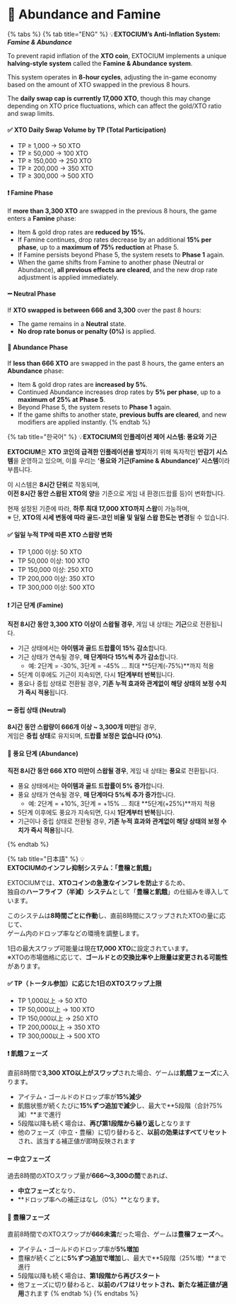 # 🥩 Abundance and Famine

{% tabs %}
{% tab title="ENG" %}
💡**EXTOCIUM’s Anti-Inflation System:&#x20;**_**Famine & Abundance**_

To prevent rapid inflation of the **XTO coin**, EXTOCIUM implements a unique **halving-style system** called the **Famine & Abundance system**.

This system operates in **8-hour cycles**, adjusting the in-game economy based on the amount of XTO swapped in the previous 8 hours.

The **daily swap cap is currently 17,000 XTO**, though this may change depending on XTO price fluctuations, which can affect the gold/XTO ratio and swap limits.

#### ✅ XTO Daily Swap Volume by TP (Total Participation)

* TP ≥ 1,000 → 50 XTO
* TP ≥ 50,000 → 100 XTO
* TP ≥ 150,000 → 250 XTO
* TP ≥ 200,000 → 350 XTO
* TP ≥ 300,000 → 500 XTO

#### ❗ Famine Phase

If **more than 3,300 XTO** are swapped in the previous 8 hours, the game enters a **Famine** phase:

* Item & gold drop rates are **reduced by 15%**.
* If Famine continues, drop rates decrease by an additional **15% per phase**, up to a **maximum of 75% reduction** at Phase 5.
* If Famine persists beyond Phase 5, the system resets to **Phase 1** again.
* When the game shifts from Famine to another phase (Neutral or Abundance), **all previous effects are cleared**, and the new drop rate adjustment is applied immediately.

#### ➖ Neutral Phase

If **XTO swapped is between 666 and 3,300** over the past 8 hours:

* The game remains in a **Neutral** state.
* **No drop rate bonus or penalty (0%)** is applied.

#### 💠 Abundance Phase

If **less than 666 XTO** are swapped in the past 8 hours, the game enters an **Abundance** phase:

* Item & gold drop rates are **increased by 5%**.
* Continued Abundance increases drop rates by **5% per phase**, up to a **maximum of 25% at Phase 5**.
* Beyond Phase 5, the system resets to **Phase 1** again.
* If the game shifts to another state, **previous buffs are cleared**, and new modifiers are applied instantly.
{% endtab %}

{% tab title="한국어" %}
💡**EXTOCIUM의 인플레이션 제어 시스템: 풍요와 기근**

**EXTOCIUM**은 **XTO 코인의 급격한 인플레이션을 방지**하기 위해 독자적인 **반감기 시스템**을 운영하고 있으며, 이를 우리는 **‘풍요와 기근(Famine & Abundance)’ 시스템**이라 부릅니다.

이 시스템은 **8시간 단위**로 작동되며, \
**이전 8시간 동안 스왑된 XTO의 양**을 기준으로 게임 내 환경(드랍률 등)이 변화합니다.

현재 설정된 기준에 따라, **하루 최대 17,000 XTO까지 스왑**이 가능하며,\
※ 단, **XTO의 시세 변동에 따라 골드-코인 비율 및 일일 스왑 한도는 변경**될 수 있습니다.

#### ✅ 일일 누적 TP에 따른 XTO 스왑량 변화

* TP 1,000 이상: 50 XTO
* TP 50,000 이상: 100 XTO
* TP 150,000 이상: 250 XTO
* TP 200,000 이상: 350 XTO
* TP 300,000 이상: 500 XTO

#### ❗ 기근 단계 (Famine)

**직전 8시간 동안 3,300 XTO 이상이 스왑될 경우**, 게임 내 상태는 **기근**으로 전환됩니다.

* 기근 상태에서는 **아이템과 골드 드랍률이 15% 감소**합니다.
* 기근 상태가 연속될 경우, **매 단계마다 15%씩 추가 감소**합니다.
  * 예: 2단계 = -30%, 3단계 = -45% ... 최대 \*\*5단계(-75%)\*\*까지 적용
* 5단계 이후에도 기근이 지속되면, 다시 **1단계부터 반복**됩니다.
* 풍요나 중립 상태로 전환될 경우, **기존 누적 효과와 관계없이 해당 상태의 보정 수치가 즉시 적용**됩니다.

#### ➖ 중립 상태 (Neutral)

**8시간 동안 스왑량이 666개 이상 \~ 3,300개 미만**일 경우,\
게임은 **중립 상태**로 유지되며, **드랍률 보정은 없습니다 (0%)**.

#### 💠 풍요 단계 (Abundance)

**직전 8시간 동안 666 XTO 미만이 스왑될 경우**, 게임 내 상태는 **풍요**로 전환됩니다.

* 풍요 상태에서는 **아이템과 골드 드랍률이 5% 증가**합니다.
* 풍요 상태가 연속될 경우, **매 단계마다 5%씩 추가 증가**합니다.
  * 예: 2단계 = +10%, 3단계 = +15% ... 최대 \*\*5단계(+25%)\*\*까지 적용
* 5단계 이후에도 풍요가 지속되면, 다시 **1단계부터 반복**됩니다.
* 기근이나 중립 상태로 전환될 경우, **기존 누적 효과와 관계없이 해당 상태의 보정 수치가 즉시 적용**됩니다.


{% endtab %}

{% tab title="日本語" %}
💡**EXTOCIUMのインフレ抑制システム：「豊穣と飢餓」**

EXTOCIUMでは、**XTOコインの急激なインフレを防止**するため、\
独自の**ハーフライフ（半減）システム**として「**豊穣と飢餓**」の仕組みを導入しています。

このシステムは**8時間ごとに作動**し、直前8時間にスワップされたXTOの量に応じて、\
ゲーム内のドロップ率などの環境を調整します。

1日の最大スワップ可能量は現在**17,000 XTO**に設定されています。\
※XTOの市場価格に応じて、**ゴールドとの交換比率や上限量は変更される可能性**があります。

#### ✅ TP（トータル参加）に応じた1日のXTOスワップ上限

* TP 1,000以上 → 50 XTO
* TP 50,000以上 → 100 XTO
* TP 150,000以上 → 250 XTO
* TP 200,000以上 → 350 XTO
* TP 300,000以上 → 500 XTO

#### ❗ 飢餓フェーズ

直前8時間で**3,300 XTO以上がスワップ**された場合、ゲームは**飢餓フェーズ**に入ります。

* アイテム・ゴールドのドロップ率が**15%減少**
* 飢餓状態が続くたびに**15%ずつ追加で減少**し、最大で\*\*5段階（合計75%減）\*\*まで進行
* 5段階以降も続く場合は、**再び第1段階から繰り返し**となります
* 他のフェーズ（中立・豊穣）に切り替わると、**以前の効果はすべてリセット**され、該当する補正値が即時反映されます

#### ➖ 中立フェーズ

過去8時間のXTOスワップ量が**666～3,300の間**であれば、

* **中立フェーズ**となり、
* \*\*ドロップ率への補正はなし（0%）\*\*となります。

#### 💠 豊穣フェーズ

直前8時間でのXTOスワップが**666未満**だった場合、ゲームは**豊穣フェーズ**へ。

* アイテム・ゴールドのドロップ率が**5%増加**
* 豊穣が続くごとに**5%ずつ追加で増加**し、最大で\*\*5段階（25%増）\*\*まで進行
* 5段階以降も続く場合は、**第1段階から再びスタート**
* 他フェーズに切り替わると、**以前のバフはリセットされ、新たな補正値が適用**されます
{% endtab %}
{% endtabs %}
